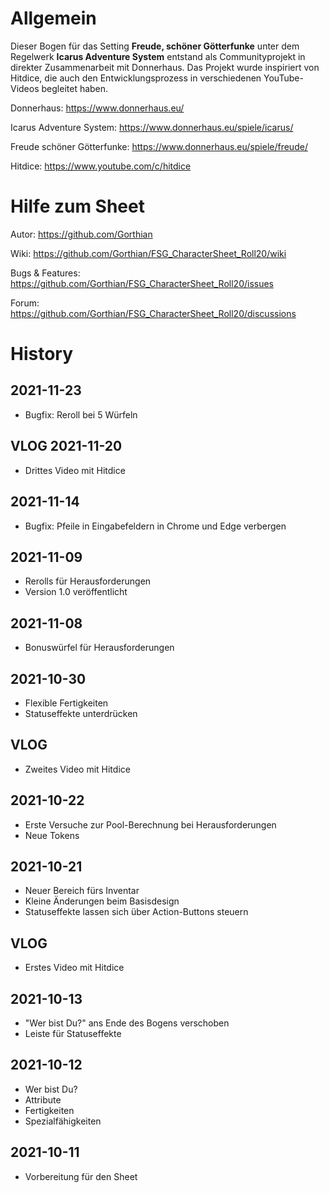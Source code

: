 # Allgemein

Dieser Bogen für das Setting **Freude, schöner Götterfunke** unter dem Regelwerk **Icarus Adventure System** entstand als Communityprojekt in direkter Zusammenarbeit mit Donnerhaus.
Das Projekt wurde inspiriert von Hitdice, die auch den Entwicklungsprozess in verschiedenen YouTube-Videos begleitet haben.

Donnerhaus: https://www.donnerhaus.eu/

Icarus Adventure System: https://www.donnerhaus.eu/spiele/icarus/

Freude schöner Götterfunke: https://www.donnerhaus.eu/spiele/freude/


Hitdice: https://www.youtube.com/c/hitdice


# Hilfe zum Sheet

Autor: https://github.com/Gorthian

Wiki: https://github.com/Gorthian/FSG_CharacterSheet_Roll20/wiki

Bugs & Features: https://github.com/Gorthian/FSG_CharacterSheet_Roll20/issues

Forum: https://github.com/Gorthian/FSG_CharacterSheet_Roll20/discussions

# History

## 2021-11-23
- Bugfix: Reroll bei 5 Würfeln

## VLOG 2021-11-20
- Drittes Video mit Hitdice

## 2021-11-14
- Bugfix: Pfeile in Eingabefeldern in Chrome und Edge verbergen

## 2021-11-09
- Rerolls für Herausforderungen
- Version 1.0 veröffentlicht

## 2021-11-08
- Bonuswürfel für Herausforderungen

## 2021-10-30
- Flexible Fertigkeiten
- Statuseffekte unterdrücken

## VLOG
- Zweites Video mit Hitdice

## 2021-10-22
- Erste Versuche zur Pool-Berechnung bei Herausforderungen
- Neue Tokens

## 2021-10-21
- Neuer Bereich fürs Inventar
- Kleine Änderungen beim Basisdesign
- Statuseffekte lassen sich über Action-Buttons steuern

## VLOG
- Erstes Video mit Hitdice

## 2021-10-13
- "Wer bist Du?" ans Ende des Bogens verschoben
- Leiste für Statuseffekte

## 2021-10-12
- Wer bist Du?
- Attribute
- Fertigkeiten
- Spezialfähigkeiten

## 2021-10-11
- Vorbereitung für den Sheet

